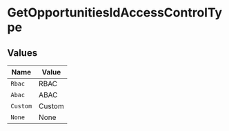 # GetOpportunitiesIdAccessControlType


## Values

| Name     | Value    |
| -------- | -------- |
| `Rbac`   | RBAC     |
| `Abac`   | ABAC     |
| `Custom` | Custom   |
| `None`   | None     |